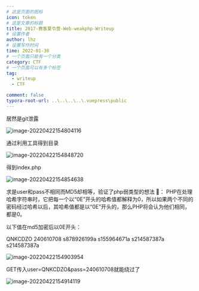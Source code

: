 ```yaml
---
# 这是页面的图标
icon: token
# 这是文章的标题
title: 2017-赛客夏令营-Web-weakphp-Writeup
# 设置作者
author: lhz
# 设置写作时间
time: 2022-01-30
# 一个页面只能有一个分类
category: CTF
# 一个页面可以有多个标签
tag:
  - writeup
  - CTF

comment: false
typora-root-url: ..\..\..\..\.vuepress\public
---
```




居然是git泄露

![image-20220422154804116](/assets/img/image-20220422154804116.png)

通过利用工具得到目录

![image-20220422154848720](/assets/img/image-20220422154848720.png)

得到index.php

![image-20220422154854638](/assets/img/image-20220422154854638.png)

求是user和pass不相同而MD5却相等，验证了php弱类型的想法
🐻：
PHP在处理哈希字符串时，它把每一个以“0E”开头的哈希值都解释为0，所以如果两个不同的密码经过哈希以后，其哈希值都是以“0E”开头的，那么PHP将会认为他们相同，都是0。

以下值在md5加密后以0E开头：

QNKCDZO
240610708
s878926199a
s155964671a
s214587387a
s214587387a

![image-20220422154903954](/assets/img/image-20220422154903954.png)

GET传入user=QNKCDZO&pass=240610708就能绕过了

![image-20220422154914119](/assets/img/image-20220422154914119.png)